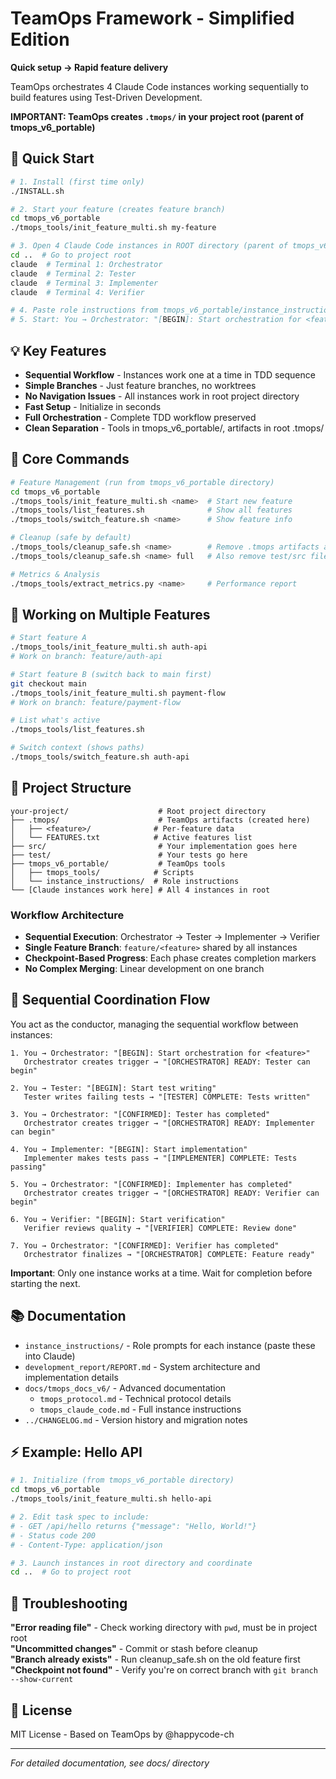 # TeamOps Framework - Simplified Edition

**Quick setup → Rapid feature delivery**

TeamOps orchestrates 4 Claude Code instances working sequentially to build features using Test-Driven Development.

**IMPORTANT: TeamOps creates `.tmops/` in your project root (parent of tmops_v6_portable)**

## 🚀 Quick Start

```bash
# 1. Install (first time only)
./INSTALL.sh

# 2. Start your feature (creates feature branch)
cd tmops_v6_portable
./tmops_tools/init_feature_multi.sh my-feature

# 3. Open 4 Claude Code instances in ROOT directory (parent of tmops_v6_portable)
cd ..  # Go to project root
claude  # Terminal 1: Orchestrator
claude  # Terminal 2: Tester
claude  # Terminal 3: Implementer
claude  # Terminal 4: Verifier

# 4. Paste role instructions from tmops_v6_portable/instance_instructions/
# 5. Start: You → Orchestrator: "[BEGIN]: Start orchestration for <feature>"
```

## 💡 Key Features

- **Sequential Workflow** - Instances work one at a time in TDD sequence
- **Simple Branches** - Just feature branches, no worktrees
- **No Navigation Issues** - All instances work in root project directory  
- **Fast Setup** - Initialize in seconds
- **Full Orchestration** - Complete TDD workflow preserved
- **Clean Separation** - Tools in tmops_v6_portable/, artifacts in root .tmops/

## 📝 Core Commands

```bash
# Feature Management (run from tmops_v6_portable directory)
cd tmops_v6_portable
./tmops_tools/init_feature_multi.sh <name>  # Start new feature
./tmops_tools/list_features.sh              # Show all features
./tmops_tools/switch_feature.sh <name>      # Show feature info

# Cleanup (safe by default)
./tmops_tools/cleanup_safe.sh <name>        # Remove .tmops artifacts and branch
./tmops_tools/cleanup_safe.sh <name> full   # Also remove test/src files

# Metrics & Analysis
./tmops_tools/extract_metrics.py <name>     # Performance report
```

## 🎯 Working on Multiple Features

```bash
# Start feature A
./tmops_tools/init_feature_multi.sh auth-api
# Work on branch: feature/auth-api

# Start feature B (switch back to main first)
git checkout main
./tmops_tools/init_feature_multi.sh payment-flow
# Work on branch: feature/payment-flow

# List what's active
./tmops_tools/list_features.sh

# Switch context (shows paths)
./tmops_tools/switch_feature.sh auth-api
```

## 📂 Project Structure

```
your-project/                    # Root project directory
├── .tmops/                      # TeamOps artifacts (created here)
│   ├── <feature>/              # Per-feature data
│   └── FEATURES.txt            # Active features list
├── src/                         # Your implementation goes here
├── test/                        # Your tests go here
├── tmops_v6_portable/           # TeamOps tools
│   ├── tmops_tools/            # Scripts
│   └── instance_instructions/  # Role instructions
└── [Claude instances work here] # All 4 instances in root
```

### Workflow Architecture
- **Sequential Execution**: Orchestrator → Tester → Implementer → Verifier
- **Single Feature Branch**: `feature/<feature>` shared by all instances
- **Checkpoint-Based Progress**: Each phase creates completion markers
- **No Complex Merging**: Linear development on one branch

## 🤝 Sequential Coordination Flow

You act as the conductor, managing the sequential workflow between instances:

```
1. You → Orchestrator: "[BEGIN]: Start orchestration for <feature>"
   Orchestrator creates trigger → "[ORCHESTRATOR] READY: Tester can begin"
   
2. You → Tester: "[BEGIN]: Start test writing"  
   Tester writes failing tests → "[TESTER] COMPLETE: Tests written"
   
3. You → Orchestrator: "[CONFIRMED]: Tester has completed"
   Orchestrator creates trigger → "[ORCHESTRATOR] READY: Implementer can begin"
   
4. You → Implementer: "[BEGIN]: Start implementation"
   Implementer makes tests pass → "[IMPLEMENTER] COMPLETE: Tests passing"
   
5. You → Orchestrator: "[CONFIRMED]: Implementer has completed"  
   Orchestrator creates trigger → "[ORCHESTRATOR] READY: Verifier can begin"
   
6. You → Verifier: "[BEGIN]: Start verification"
   Verifier reviews quality → "[VERIFIER] COMPLETE: Review done"
   
7. You → Orchestrator: "[CONFIRMED]: Verifier has completed"
   Orchestrator finalizes → "[ORCHESTRATOR] COMPLETE: Feature ready"
```

**Important**: Only one instance works at a time. Wait for completion before starting the next.

## 📚 Documentation

- `instance_instructions/` - Role prompts for each instance (paste these into Claude)
- `development_report/REPORT.md` - System architecture and implementation details
- `docs/tmops_docs_v6/` - Advanced documentation
  - `tmops_protocol.md` - Technical protocol details
  - `tmops_claude_code.md` - Full instance instructions
- `../CHANGELOG.md` - Version history and migration notes

## ⚡ Example: Hello API

```bash
# 1. Initialize (from tmops_v6_portable directory)
cd tmops_v6_portable
./tmops_tools/init_feature_multi.sh hello-api

# 2. Edit task spec to include:
# - GET /api/hello returns {"message": "Hello, World!"}
# - Status code 200
# - Content-Type: application/json

# 3. Launch instances in root directory and coordinate
cd ..  # Go to project root
```

## 🔧 Troubleshooting

**"Error reading file"** - Check working directory with `pwd`, must be in project root  
**"Uncommitted changes"** - Commit or stash before cleanup  
**"Branch already exists"** - Run cleanup_safe.sh on the old feature first  
**"Checkpoint not found"** - Verify you're on correct branch with `git branch --show-current`  

## 📄 License

MIT License - Based on TeamOps by @happycode-ch

---

*For detailed documentation, see docs/ directory*